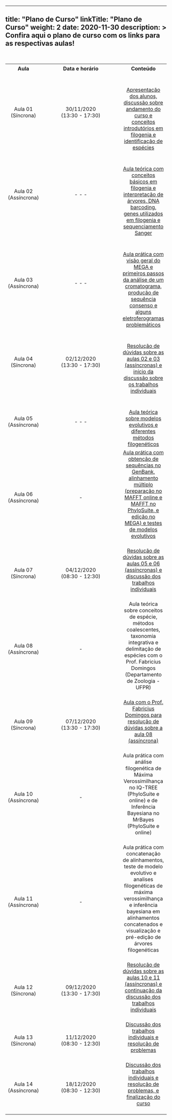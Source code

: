 
---
title: "Plano de Curso"
linkTitle: "Plano de Curso"
weight: 2
date: 2020-11-30
description: >
  Confira aqui o plano de curso com os links para as respectivas aulas!
---

<br>
<div align="center">
<table class="center" style="text-align:center;">
  <tr>
    <th style="vertical-align:middle;"><strong>Aula</strong></th>
    <th style="vertical-align:middle;" width="310"><strong>Data e horário</strong></th>
	<th style="vertical-align:middle;"><strong>Conteúdo</strong></th>
  <tr>
  <td style="vertical-align:middle;">Aula 01 (Síncrona)</td>
  <td style="vertical-align:middle;">30/11/2020 <br>(13:30 - 17:30)</td>
  <td style="vertical-align:middle;"><a href="https://cursodefilogeniaufpr.netlify.app/turma_02/sincronas/aula_01"><br><br>Apresentação dos alunos, discussão sobre andamento do curso e conceitos introdutórios em filogenia e identificação de espécies<br></a></td>
  <tr>
  <td style="vertical-align:middle;">Aula 02 (Assíncrona)</td>
  <td style="vertical-align:middle;">- - -</td>
  <td style="vertical-align:middle;"><a href="https://cursodefilogeniaufpr.netlify.app/turma_02/teoricas/aula_02"><br><br>Aula teórica com conceitos básicos em filogenia e interpretação de árvores, DNA barcoding, genes utilizados em filogenia e sequenciamento Sanger<br></a></td>
  <tr>
  <td style="vertical-align:middle;">Aula 03 (Assíncrona)</td>
  <td style="vertical-align:middle;">- - -</td>
  <td style="vertical-align:middle;"><a href="https://cursodefilogeniaufpr.netlify.app/turma_02/praticas/aula_01"><br><br>Aula prática com visão geral do MEGA e primeiros passos da análise de um cromatograma, produção de sequência consenso e alguns eletroferogramas problemáticos<br></a></td>
  <tr>
  <td style="vertical-align:middle;">Aula 04 (Síncrona)</td>
  <td style="vertical-align:middle;">02/12/2020 <br>(13:30 - 17:30)</td>
  <td style="vertical-align:middle;"><a href="https://cursodefilogeniaufpr.netlify.app/turma_02/sincronas/aula_02"><br><br>Resolução de dúvidas sobre as aulas 02 e 03 (assíncronas) e início da discussão sobre os trabalhos individuais<br></a></td>
  <tr>
  <td style="vertical-align:middle;">Aula 05 (Assíncrona)</td>
  <td style="vertical-align:middle;">- - -</td>
  <td style="vertical-align:middle;"><a href="https://cursodefilogeniaufpr.netlify.app/turma_02/teoricas/aula_03"><br><br>Aula teórica sobre modelos evolutivos e diferentes métodos filogenéticos<br></a></td>
  <tr>
  <td style="vertical-align:middle;">Aula 06 (Assíncrona)</td>
  <td style="vertical-align:middle;">-</td>
  <td style="vertical-align:middle;"><a href="https://cursodefilogeniaufpr.netlify.app/turma_02/praticas/aula_02">Aula prática com obtenção de sequências no GenBank, alinhamento múltiplo (preparação no MAFFT online e MAFFT no PhyloSuite, e edição no MEGA) e testes de modelos evolutivos<br><br></a></td>
  <tr>
  <td style="vertical-align:middle;">Aula 07 (Síncrona)</td>
  <td style="vertical-align:middle;">04/12/2020 <br>(08:30 - 12:30)</td>
  <td style="vertical-align:middle;"><a href="https://cursodefilogeniaufpr.netlify.app/turma_02/sincronas/aula_03">Resolução de dúvidas sobre as aulas 05 e 06 (assíncronas) e discussão dos trabalhos individuais<br><br></a></td>
  <tr>
  <td style="vertical-align:middle;">Aula 08 (Assíncrona)</td>
  <td style="vertical-align:middle;">-</td>
  <td style="vertical-align:middle;">Aula teórica sobre conceitos de espécie, métodos coalescentes, taxonomia integrativa e delimitação de espécies com o Prof. Fabricius Domingos (Departamento de Zoologia - UFPR)<br><br></td>
  <tr>
  <td style="vertical-align:middle;">Aula 09 (Síncrona)</td>
  <td style="vertical-align:middle;">07/12/2020 <br>(13:30 - 17:30)</td>
  <td style="vertical-align:middle;"><a href="https://cursodefilogeniaufpr.netlify.app/turma_02/sincronas/aula_04">Aula com o Prof. Fabricius Domingos para resolução de dúvidas sobre a aula 08 (assíncrona)<br><br><a></td>
  <tr>
  <td style="vertical-align:middle;">Aula 10 (Assíncrona)</td>
  <td style="vertical-align:middle;">-</td>
  <td style="vertical-align:middle;">Aula prática com análise filogenética de Máxima Verossimilhança no IQ-TREE (PhyloSuite e online) e de Inferência Bayesiana no MrBayes (PhyloSuite e online)<br><br></td>
  <tr>
  <td style="vertical-align:middle;">Aula 11 (Assíncrona)</td>
  <td style="vertical-align:middle;">-</td>
  <td style="vertical-align:middle;">Aula prática com concatenação de alinhamentos, teste de modelo evolutivo e analises filogenéticas de máxima verossimilhança e inferência bayesiana em alinhamentos concatenados e visualização e pré-edição de árvores filogenéticas<br><br></td>
  <tr>
  <td style="vertical-align:middle;">Aula 12 (Síncrona)</td>
  <td style="vertical-align:middle;">09/12/2020 <br>(13:30 - 17:30)</td>
  <td style="vertical-align:middle;"><a href="https://cursodefilogeniaufpr.netlify.app/turma_02/sincronas/aula_05">Resolução de dúvidas sobre as aulas 10 e 11 (assíncronas) e continuação da discussão dos trabalhos individuais<br><br></td>
  <tr>
  <td style="vertical-align:middle;">Aula 13 (Síncrona)</td>
  <td style="vertical-align:middle;">11/12/2020 <br>(08:30 - 12:30)</td>
  <td style="vertical-align:middle;"><a href="https://cursodefilogeniaufpr.netlify.app/turma_02/sincronas/aula_06">Discussão dos trabalhos individuais e resolução de problemas<br><br></td>
  <tr>
  <td style="vertical-align:middle;">Aula 14 (Assíncrona)</td>
  <td style="vertical-align:middle;">18/12/2020 <br>(08:30 - 12:30)</td>
  <td style="vertical-align:middle;"><a href="https://cursodefilogeniaufpr.netlify.app/turma_02/sincronas/aula_07">Discussão dos trabalhos individuais e resolução de problemas, e finalização do curso<br><br></td>
  </table>
</div>

	
